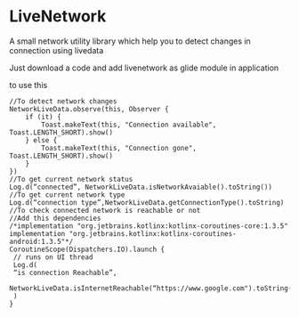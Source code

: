 # LiveNetwork

A small network utility library which help you to detect changes in connection using livedata

Just download a code and add livenetwork as glide module in application 

to use this 

```
//To detect network changes
NetworkLiveData.observe(this, Observer {
    if (it) {
        Toast.makeText(this, "Connection available", Toast.LENGTH_SHORT).show()
    } else {
        Toast.makeText(this, "Connection gone", Toast.LENGTH_SHORT).show()
    }
})
//To get current network status 
Log.d(“connected”, NetworkLiveData.isNetworkAvaiable().toString())
//To get current network type
Log.d(“connection type”,NetworkLiveData.getConnectionType().toString)
//To check connected network is reachable or not
//Add this dependencies
/*implementation "org.jetbrains.kotlinx:kotlinx-coroutines-core:1.3.5"
implementation "org.jetbrains.kotlinx:kotlinx-coroutines-android:1.3.5"*/
CoroutineScope(Dispatchers.IO).launch {
 // runs on UI thread
 Log.d(
 “is connection Reachable”,
 NetworkLiveData.isInternetReachable(“https://www.google.com").toString()
 )
}
```
